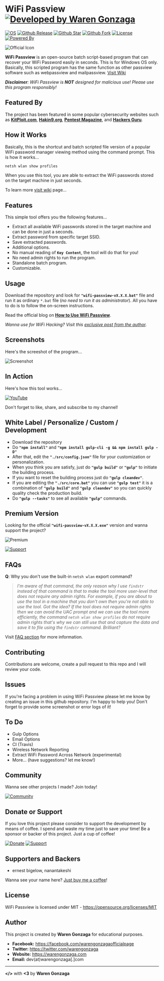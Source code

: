 # WiFi Passview [![Developed by Waren Gonzaga](https://img.shields.io/badge/Developed%20by-Waren%20Gonzaga-blue.svg?longCache=true&style=for-the-badge)](https://facebook.com/warengonzagaofficialpage)

[![OS](https://img.shields.io/badge/OS-Windows-blue.svg?style=for-the-badge)](https://github.com/WarenGonzaga/Passview)
[![Github Release](https://img.shields.io/github/release/WarenGonzaga/wifi-passview.svg?style=for-the-badge)](https://github.com/WarenGonzaga/WiFi-Passview/releases)
[![Github Star](https://img.shields.io/github/stars/WarenGonzaga/wifi-passview.svg?style=for-the-badge)](https://github.com/WarenGonzaga/Passview)
[![Github Fork](https://img.shields.io/github/forks/WarenGonzaga/wifi-passview.svg?style=for-the-badge)](https://github.com/WarenGonzaga/Passview)
[![License](https://img.shields.io/github/license/WarenGonzaga/wifi-passview.svg?style=for-the-badge)](https://github.com/WarenGonzaga/WiFi-Passview)
[![Powered By](https://img.shields.io/badge/Powered%20By-GulpJS-orange.svg?style=for-the-badge)](https://gulpjs.com)

![Official Icon](./src/img/official-icon.png)

**WiFi Passview** is an open-source batch script-based program that can recover your WiFi Password easily in seconds. This is for Windows OS only. Basically, this scripted program has the same function as other passview software such as webpassview and mailpassview. [Visit Wiki](https://github.com/WarenGonzaga/wifi-passview/wiki)

_**Disclaimer**: WiFi Passview is **NOT** designed for malicious use! Please use this program responsibly!_

## Featured By

The project has been featured in some popular cybersecurity websites such as **[KitPloit.com](https://www.kitploit.com/2020/03/wifi-passview-v20-open-source-batch.html)**, **[Hakin9.org](https://hakin9.org/wifi-passview-an-open-source-batch-script-based-wifi-passview-for-windows)**, **[Pentest Magazine](https://pentestmag.com/wifi-passview)**, and **[Hackers Guru](https://www.facebook.com/hackersguru.in/photos/rpp.102159241158334/220015989372658)**.

## How it Works

Basically, this is the shortcut and batch scripted file version of a popular WiFi password manager viewing method using the command prompt. This is how it works...

```bash
netsh wlan show profiles
```

When you use this tool, you are able to extract the WiFi passwords stored on the target machine in just seconds.

To learn more [visit wiki](https://github.com/WarenGonzaga/wifi-passview/wiki) page...

## Features

This simple tool offers you the following features...

* Extract all available WiFi passwords stored in the target machine and can be done in just a seconds.
* Extract password from specific target SSID.
* Save extracted passwords.
* Additional options.
* No manual reading of **``Key Content``**, the tool will do that for you!
* No need admin rights to run the program.
* Standalone batch program.
* Customizable.

## Usage

Download the repository and look for **``"wifi-passview-vX.X.X.bat"``** file and run it as ordinary ``*.bat`` file (_no need to run it as administrator_). All you have to do is to follow the on-screen instructions.

Read the official blog on **[How to Use WiFi Passview](https://warengonzaga.com/wifi-passview-for-windows-os)**.

_Wanna use for WiFi Hacking? Visit this [exclusive post from the author](https://www.buymeacoffee.com/p/40225)._

## Screenshots

Here's the screeshot of the program...

![Screenshot](./src/img/screenshot.jpg)

## In Action

Here's how this tool works...

[![YouTube](https://img.shields.io/badge/YouTube-Watch%20Here-red.svg?style=for-the-badge)](https://www.youtube.com/watch?v=dYWuXBjMyVc)

Don't forget to like, share, and subscribe to my channel!

## White Label / Personalize / Custom / Development

* Download the repository
* Do **``"npm install"``** and **``"npm install gulp-cli -g && npm install gulp -D"``**
* After that, edit the **``"./src/config.json"``** file for your customization or personalization.
* When you think you are satisfy, just do **``"gulp build"``** or **``"gulp"``** to initiate the building process.
* If you want to reset the building process just do **``"gulp cleandev"``**.
* If you are editing the **``"./src/core.bat"``** you can use **``"gulp test"``**  it is a combination of **``"gulp build"``** and **``"gulp cleandev"``** so you can quickly quality check the production build.
* Do **``"gulp --tasks"``** to see all available **``"gulp"``** commands.

## Premium Version

Looking for the official **``"wifi-passview-vX.X.X.exe"``** version and wanna support the project?

![Premium](./src/img/premium.jpg)

[![Support](https://img.shields.io/badge/Download-Premium%20Version-green.svg?style=for-the-badge)](https://bmc.xyz/l/wifipassview)

## FAQs

**Q**: Why you don't use the built-in ``netsh wlan`` export command?

> _I'm aware of that command, the only reason why I use ``findstr`` instead of that command is that to make the tool more user-level that does not require any admin rights. For example, if you are about to use the tool in a machine that you don't own then you're not able to use the tool. Got the idea? If the tool does not require admin rights then we can avoid the UAC prompt and we can use the tool more efficiently, the command ``netsh wlan show profiles`` do not require admin rights that's why we can still use that and capture the data and save it to file using the ``findstr`` command. Brilliant?_

Visit [FAQ section](https://github.com/WarenGonzaga/wifi-passview/wiki/Frequently-Asked-Questions) for more information.

## Contributing

Contributions are welcome, create a pull request to this repo and I will review your code.

## Issues

If you're facing a problem in using WiFi Passview please let me know by creating an issue in this github repository. I'm happy to help you! Don't forget to provide some screenshot or error logs of it!

## To Do

* Gulp Options
* Email Options
* CI (Travis)
* Wireless Network Reporting
* Extract WiFi Password Across Network (experimental)
* More... (have suggestions? let me know!)

## Community

Wanna see other projects I made? Join today!

[![Community](https://discordapp.com/api/guilds/659684980137656340/widget.png?style=banner2)](https://bmc.xyz/l/wgofficialds)

## Donate or Support

If you love this project please consider to support the development by means of coffee. I spend and waste my time just to save your time! Be a sponsor or backer of this project. Just a cup of coffee!

[![Donate](https://img.shields.io/badge/Donate-PayPal-blue.svg?style=for-the-badge)](https://paypal.me/warengonzagaofficial)
[![Support](https://img.shields.io/badge/Support-Buy%20Me%20A%20Coffee-orange.svg?style=for-the-badge)](https://www.buymeacoffee.com/warengonzaga)

## Supporters and Backers

* ernest bigelow, nanantakeshi

Wanna see your name here? [Just buy me a coffee](https://www.buymeacoffee.com/warengonzaga)!

## License

WiFi Passview is licensed under MIT - <https://opensource.org/licenses/MIT>

## Author

This project is created by **Waren Gonzaga** for educational purposes.

* **Facebook:** <https://facebook.com/warengonzagaofficialpage>
* **Twitter:** <https://twitter.com/warengonzaga>
* **Website:** <https://warengonzaga.com>
* **Email:** dev(at)warengonzaga[.]com

---

**</>** with **<3** by **Waren Gonzaga**
